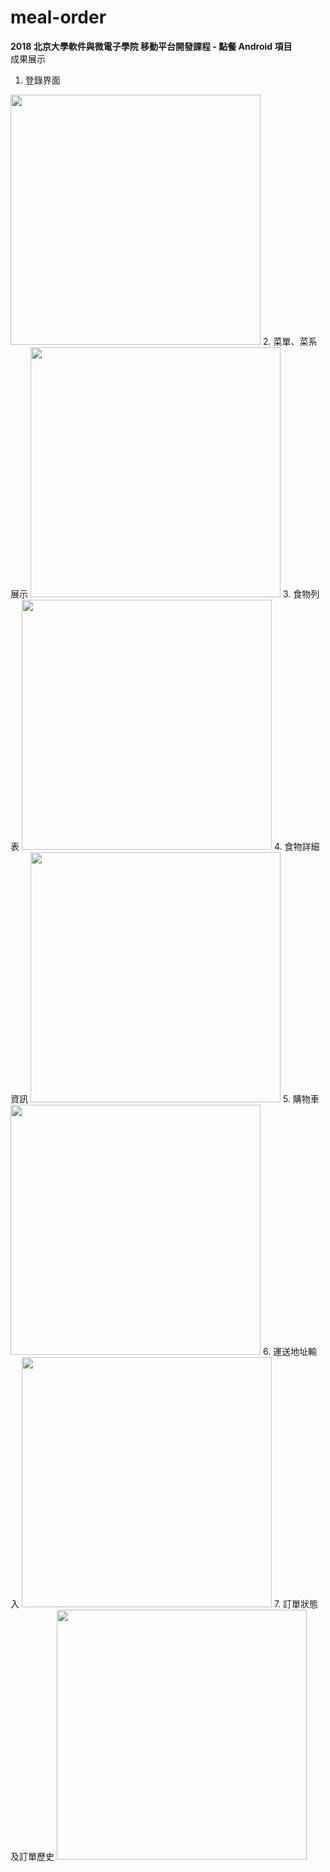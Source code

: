 # meal-order
**2018 北京大學軟件與微電子學院 移動平台開發課程 - 點餐 Android 項目**
<br>
成果展示
1. 登錄界面
<img src="http://35.200.105.78/wxmini/login.png" width="400">
2. 菜單、菜系展示
<img src="http://35.200.105.78/wxmini/menu.png" width="400">
3. 食物列表
<img src="http://35.200.105.78/wxmini/food-list.png" width="400">
4. 食物詳細資訊
<img src="http://35.200.105.78/wxmini/product-detail.png" width="400">
5. 購物車
<img src="http://35.200.105.78/wxmini/checkout.png" width="400">
6. 運送地址輸入
<img src="http://35.200.105.78/wxmini/enter-address.png" width="400">
7. 訂單狀態及訂單歷史
<img src="http://35.200.105.78/wxmini/order-history.png" width="400">


